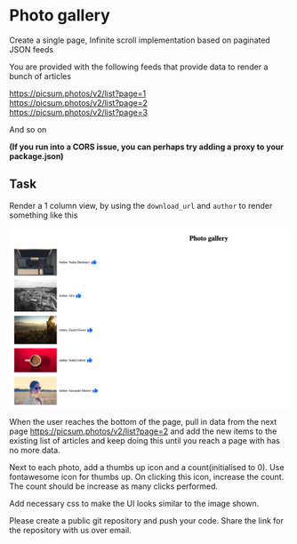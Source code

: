 # Photo gallery

Create a single page, Infinite scroll implementation based on paginated
JSON feeds

You are provided with the following feeds that provide data to render a bunch of articles

https://picsum.photos/v2/list?page=1  
https://picsum.photos/v2/list?page=2  
https://picsum.photos/v2/list?page=3  
 
And so on

**(If you run into a CORS issue, you can perhaps try adding a proxy to your package.json)**

## Task

Render a 1 column view, by using the `download_url` and `author` to render
something like this

![](photo-gallery.png)

When the user reaches the bottom of the page, pull in data from the next page
https://picsum.photos/v2/list?page=2 and add the new
items to the existing list of articles and keep doing this until you reach a page with has no
more data.

Next to each photo, add a thumbs up icon and a count(initialised to 0). Use fontawesome icon for thumbs up. On clicking this icon, increase the count. The count should be increase as many clicks performed.

Add necessary css to make the UI looks similar to the image shown. 

Please create a public git repository and push your code. Share the link for the repository with us over email.
